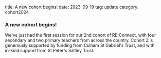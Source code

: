 title: A new cohort begins!
date: 2023-09-19
tag: update
category: cohort2024

### A new cohort begins!

We've just had the first session for our 2nd cohort of RE:Connect, with four secondary and two primary teachers from across the country.  Cohort 2 is generously supported by funding from Culham St Gabriel's Trust, and with in-kind support from St Peter's Saltley Trust.
